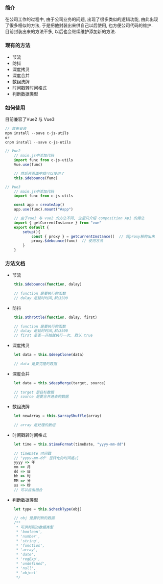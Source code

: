 ### 简介
在公司工作的过程中, 由于公司业务的问题, 出现了很多类似的逻辑功能, 由此出现了很多相似的方法, 于是把他封装出来供自己以后使用, 也方便公司代码的维护.  
目前封装出来的方法不多, 以后也会继续维护添加新的方法.

### 现有的方法
- 节流
- 防抖
- 深度拷贝
- 深度合并
- 数组洗牌
- 时间戳转时间格式
- 判断数据类型

### 如何使用
目前兼容了Vue2 与 Vue3

```js
// 首先安装
npm install --save c-js-utils 
or
cnpm install --save c-js-utils 

// Vue2 
    // main.js中添加代码
    import func from c-js-utils
    Vue.use(func)

    // 然后再页面中就可以使用了
    this.$debounce(func)

// Vue3
    // main.js中添加代码
    import func from c-js-utils

    const app = createApp()
    app.use(func).mount("#app")

    // 由于vue3 与 vue2 的方法不同, 这里只介绍 composition Api 的用法
    import { getCurrentInstance } from "vue"
    export default {
        setup(){
            const { proxy } = getCurrentInstance()  // 将proxy解构出来   关键代码!!!
            proxy.$debounce(func)  // 使用方法
        }
    }
```

### 方法文档
- 节流
```javascript
    this.$debounce(function, dalay)
    
    // function 是要执行的函数
    // dalay 是延时时间,默认500
```
- 防抖
```javascript
    this.$throttle(function, dalay, first)
    
    // function 是要执行的函数
    // dalay 是延时时间,默认500
    // first 是否一开始就执行一次, 默认 true
```
- 深度拷贝
```javascript
    let data = this.$deepClone(data)
    
    // data 是要克隆的数据
```
- 深度合并
```javascript
    let data = this.$deepMerge(target, source)
    
    // target 是目标数据
    // source 是要合并进去的数据
```
- 数组洗牌
```javascript
    let newArray = this.$arrayShuffle(array)
    
    // array 是处理的数组
```
- 时间戳转时间格式
```javascript
    let time = this.$timeFormat(timeDate, "yyyy-mm-dd")
    
    // timeDate 时间戳
    // "yyyy-mm-dd" 是转化的时间格式
    yyyy => 年
    mm => 月
    dd => 日
    hh => 时
    MM => 分
    ss => 秒
    // 可以自由组合
```
- 判断数据类型
```javascript
    let type = this.$checkType(obj)
    
    // obj 是要判断的数据
    /**
     * 可供判断的数据类型
     * 'boolean',
     * 'number',
     * 'string',
     * 'function',
     * 'array',
     * 'date',
     * 'regExp',
     * 'undefined',
     * 'null',
     * 'object'
     */ 
```